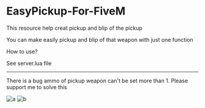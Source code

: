 # EasyPickup-For-FiveM
This resource help creat pickup and blip of the pickup

You can make easily pickup and blip of that weapon with just one function

How to use?

See server.lua file



-------------------------------

There is a bug
ammo of pickup weapon can't be set more than 1.
Please support me to solve this


![a](.a.png)
![b](.b.png)
